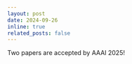 ```yaml
---
layout: post
date: 2024-09-26
inline: true
related_posts: false
---
```


Two papers are accepted by AAAI 2025!

